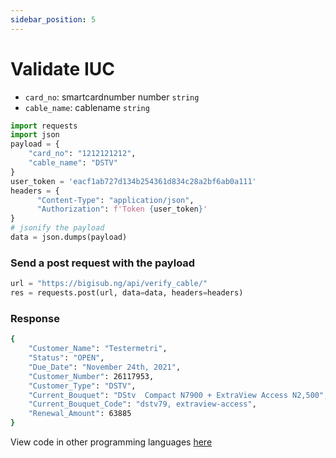 ```yaml
---
sidebar_position: 5
---
```


# Validate IUC

- `card_no`: smartcardnumber number `string`
- `cable_name`: cablename `string`

```python
import requests
import json
payload = {
    "card_no": "1212121212",
    "cable_name": "DSTV"
}
user_token = 'eacf1ab727d134b254361d834c28a2bf6ab0a111'
headers = {
      "Content-Type": "application/json",
      "Authorization": f'Token {user_token}'
} 
# jsonify the payload
data = json.dumps(payload)

```

### Send a post request with the payload

```python
url = "https://bigisub.ng/api/verify_cable/"
res = requests.post(url, data=data, headers=headers)
```

### Response 

```bash
{
    "Customer_Name": "Testermetri",
    "Status": "OPEN",
    "Due_Date": "November 24th, 2021",
    "Customer_Number": 26117953,
    "Customer_Type": "DSTV",
    "Current_Bouquet": "DStv  Compact N7900 + ExtraView Access N2,500",
    "Current_Bouquet_Code": "dstv79, extraview-access",
    "Renewal_Amount": 63885
}
```

View code in other programming languages [here](https://documenter.getpostman.com/view/18149105/2s93CRJqgM#b9b1e802-d90a-4c4e-a96f-61aae9dbcd99)
